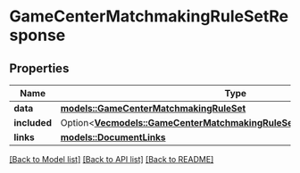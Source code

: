 # GameCenterMatchmakingRuleSetResponse

## Properties

Name | Type | Description | Notes
------------ | ------------- | ------------- | -------------
**data** | [**models::GameCenterMatchmakingRuleSet**](GameCenterMatchmakingRuleSet.md) |  | 
**included** | Option<[**Vec<models::GameCenterMatchmakingRuleSetsResponseIncludedInner>**](GameCenterMatchmakingRuleSetsResponse_included_inner.md)> |  | [optional]
**links** | [**models::DocumentLinks**](DocumentLinks.md) |  | 

[[Back to Model list]](../README.md#documentation-for-models) [[Back to API list]](../README.md#documentation-for-api-endpoints) [[Back to README]](../README.md)



